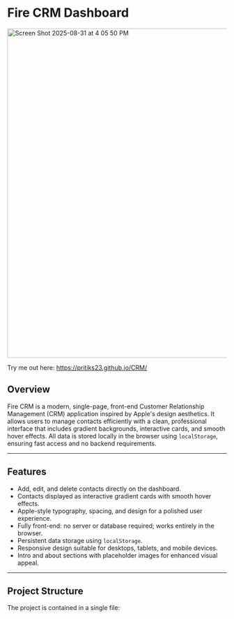 # Fire CRM Dashboard
<img width="952" height="756" alt="Screen Shot 2025-08-31 at 4 05 50 PM" src="https://github.com/user-attachments/assets/b9e52e27-8d6f-4679-8b54-1b7d5f159315" />


Try me out here: https://pritiks23.github.io/CRM/

## Overview

Fire CRM is a modern, single-page, front-end Customer Relationship Management (CRM) application inspired by Apple's design aesthetics. It allows users to manage contacts efficiently with a clean, professional interface that includes gradient backgrounds, interactive cards, and smooth hover effects. All data is stored locally in the browser using `localStorage`, ensuring fast access and no backend requirements.

---

## Features

- Add, edit, and delete contacts directly on the dashboard.
- Contacts displayed as interactive gradient cards with smooth hover effects.
- Apple-style typography, spacing, and design for a polished user experience.
- Fully front-end: no server or database required; works entirely in the browser.
- Persistent data storage using `localStorage`.
- Responsive design suitable for desktops, tablets, and mobile devices.
- Intro and about sections with placeholder images for enhanced visual appeal.

---

## Project Structure

The project is contained in a single file:

